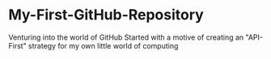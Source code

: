# My-First-GitHub-Repository
Venturing into the world of GitHub
Started with a motive of creating an "API-First" strategy for my own little world of computing
